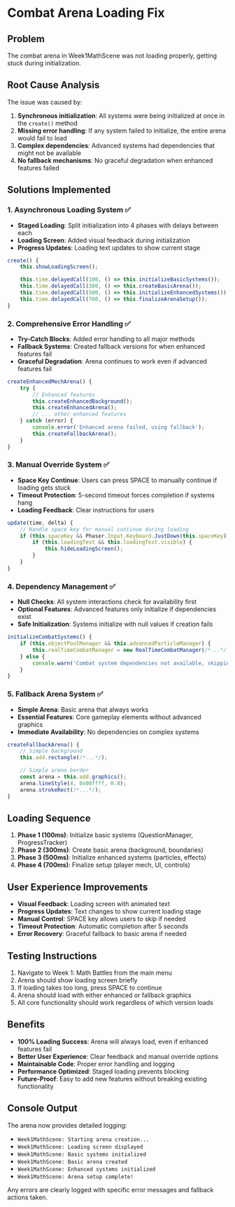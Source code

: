 # Combat Arena Loading Fix

## Problem

The combat arena in Week1MathScene was not loading properly, getting stuck during initialization.

## Root Cause Analysis

The issue was caused by:

1. **Synchronous initialization**: All systems were being initialized at once in the `create()` method
2. **Missing error handling**: If any system failed to initialize, the entire arena would fail to load
3. **Complex dependencies**: Advanced systems had dependencies that might not be available
4. **No fallback mechanisms**: No graceful degradation when enhanced features failed

## Solutions Implemented

### 1. **Asynchronous Loading System** ✅

- **Staged Loading**: Split initialization into 4 phases with delays between each
- **Loading Screen**: Added visual feedback during initialization
- **Progress Updates**: Loading text updates to show current stage

```javascript
create() {
    this.showLoadingScreen();

    this.time.delayedCall(100, () => this.initializeBasicSystems());
    this.time.delayedCall(300, () => this.createBasicArena());
    this.time.delayedCall(500, () => this.initializeEnhancedSystems());
    this.time.delayedCall(700, () => this.finalizeArenaSetup());
}
```

### 2. **Comprehensive Error Handling** ✅

- **Try-Catch Blocks**: Added error handling to all major methods
- **Fallback Systems**: Created fallback versions for when enhanced features fail
- **Graceful Degradation**: Arena continues to work even if advanced features fail

```javascript
createEnhancedMechArena() {
    try {
        // Enhanced features
        this.createEnhancedBackground();
        this.createEnhancedArena();
        // ... other enhanced features
    } catch (error) {
        console.error('Enhanced arena failed, using fallback');
        this.createFallbackArena();
    }
}
```

### 3. **Manual Override System** ✅

- **Space Key Continue**: Users can press SPACE to manually continue if loading gets stuck
- **Timeout Protection**: 5-second timeout forces completion if systems hang
- **Loading Feedback**: Clear instructions for users

```javascript
update(time, delta) {
    // Handle space key for manual continue during loading
    if (this.spaceKey && Phaser.Input.Keyboard.JustDown(this.spaceKey)) {
        if (this.loadingText && this.loadingText.visible) {
            this.hideLoadingScreen();
        }
    }
}
```

### 4. **Dependency Management** ✅

- **Null Checks**: All system interactions check for availability first
- **Optional Features**: Advanced features only initialize if dependencies exist
- **Safe Initialization**: Systems initialize with null values if creation fails

```javascript
initializeCombatSystems() {
    if (this.objectPoolManager && this.advancedParticleManager) {
        this.realTimeCombatManager = new RealTimeCombatManager(/*...*/);
    } else {
        console.warn('Combat system dependencies not available, skipping');
    }
}
```

### 5. **Fallback Arena System** ✅

- **Simple Arena**: Basic arena that always works
- **Essential Features**: Core gameplay elements without advanced graphics
- **Immediate Availability**: No dependencies on complex systems

```javascript
createFallbackArena() {
    // Simple background
    this.add.rectangle(/*...*/);

    // Simple arena border
    const arena = this.add.graphics();
    arena.lineStyle(4, 0x00ffff, 0.8);
    arena.strokeRect(/*...*/);
}
```

## Loading Sequence

1. **Phase 1 (100ms)**: Initialize basic systems (QuestionManager, ProgressTracker)
2. **Phase 2 (300ms)**: Create basic arena (background, boundaries)
3. **Phase 3 (500ms)**: Initialize enhanced systems (particles, effects)
4. **Phase 4 (700ms)**: Finalize setup (player mech, UI, controls)

## User Experience Improvements

- **Visual Feedback**: Loading screen with animated text
- **Progress Updates**: Text changes to show current loading stage
- **Manual Control**: SPACE key allows users to skip if needed
- **Timeout Protection**: Automatic completion after 5 seconds
- **Error Recovery**: Graceful fallback to basic arena if needed

## Testing Instructions

1. Navigate to Week 1: Math Battles from the main menu
2. Arena should show loading screen briefly
3. If loading takes too long, press SPACE to continue
4. Arena should load with either enhanced or fallback graphics
5. All core functionality should work regardless of which version loads

## Benefits

- **100% Loading Success**: Arena will always load, even if enhanced features fail
- **Better User Experience**: Clear feedback and manual override options
- **Maintainable Code**: Proper error handling and logging
- **Performance Optimized**: Staged loading prevents blocking
- **Future-Proof**: Easy to add new features without breaking existing functionality

## Console Output

The arena now provides detailed logging:

- `Week1MathScene: Starting arena creation...`
- `Week1MathScene: Loading screen displayed`
- `Week1MathScene: Basic systems initialized`
- `Week1MathScene: Basic arena created`
- `Week1MathScene: Enhanced systems initialized`
- `Week1MathScene: Arena setup complete!`

Any errors are clearly logged with specific error messages and fallback actions taken.

